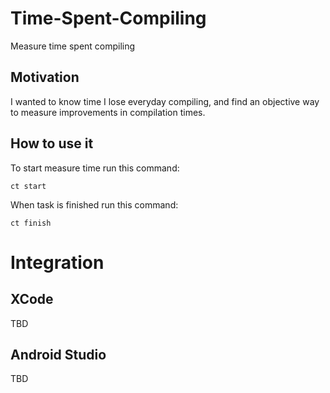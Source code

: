 # Time-Spent-Compiling
Measure time spent compiling

Motivation
----------

I wanted to know time I lose everyday compiling, and find an objective way to measure improvements in compilation times. 

How to use it
-------------

To start measure time run this command:


`ct start`

When task is finished run this command:


`ct finish`

# Integration

XCode
-----
TBD

Android Studio
--------------
TBD
